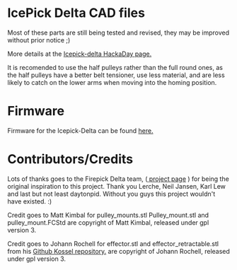 IcePick Delta CAD files
=======================
Most of these parts are still being tested and revised, they may be improved without prior notice ;)

More details at the <a href="http://hackaday.io/project/1565">Icepick-delta HackaDay page.</a>

It is recomended to use the half pulleys rather than the full round ones, as the half pulleys have a better belt tensioner, use less material, and are less likely to catch on the lower arms when moving into the homing position.

Firmware
========
Firmware for the Icepick-Delta can be found <a href="https://github.com/Laura3/Marlin/tree/Marlin_v1"> here.</a>


Contributors/Credits
============
Lots of thanks goes to the Firepick Delta team, (<a href=http://hackaday.io/project/963> project page</a> ) for being the original inspiration to this project. Thank you Lerche, Neil Jansen, Karl Lew and last but not least daytonpid. Without you guys this project wouldn't have existed. :) 


Credit goes to Matt Kimbal for pulley_mounts.stl
Pulley_mount.stl and pulley_mount.FCStd are copyright of Matt Kimbal, released under gpl version 3.


Credit goes to Johann Rochell for effector.stl and effector_retractable.stl from his <a href="https://github.com/jcrocholl/kossel">Github Kossel repository.</a> are copyright of Johann Rochell, released under gpl version 3.

